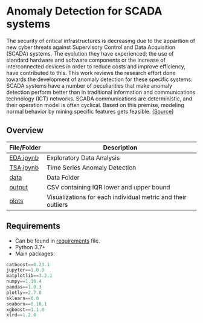 # Anomaly Detection for SCADA systems

The security of critical infrastructures is decreasing due to the
apparition of new cyber threats against Supervisory Control and Data Acquisition
(SCADA) systems. The evolution they have experienced; the use of standard
hardware and software components or the increase of interconnected devices in
order to reduce costs and improve efficiency, have contributed to this. This work
reviews the research effort done towards the development of anomaly detection
for these specific systems. SCADA systems have a number of peculiarities that
make anomaly detection perform better than in traditional information and
communications technology (ICT) networks. SCADA communications are
deterministic, and their operation model is often cyclical. Based on this premise,
modeling normal behavior by mining specific features gets feasible. [(Source)](https://link.springer.com/chapter/10.1007/978-3-642-19644-7_38#citeas)

## Overview

| File/Folder                    | Description                                                  |
| ------------------------------ | ------------------------------------------------------------ |
| [EDA.ipynb](/EDA.ipynb)        | Exploratory Data Analysis                                    |
| [TSA.ipynb](/TSA.ipynb)        | Time Series Anomaly Detection                                |
| [data](/data)                  | Data Folder                                                  |
| [output](/output/iqr_test.csv) | CSV containing IQR lower and upper bound                     |
| [plots](/plots)                | Visualizations for each individual metric and their outliers |

## Requirements

* Can be found in [requirements](/requirements.txt) file.
* Python 3.7+
* Main packages:

```python
catboost==0.23.1
jupyter==1.0.0
matplotlib==3.2.1
numpy==1.18.4
pandas==1.0.3
plotly==2.7.0
sklearn==0.0
seaborn==0.10.1
xgboost==1.1.0
xlrd==1.2.0
```
